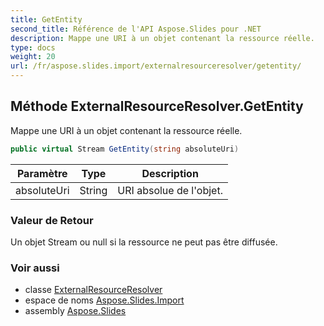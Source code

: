```yaml
---
title: GetEntity
second_title: Référence de l'API Aspose.Slides pour .NET
description: Mappe une URI à un objet contenant la ressource réelle.
type: docs
weight: 20
url: /fr/aspose.slides.import/externalresourceresolver/getentity/
---
```


## Méthode ExternalResourceResolver.GetEntity

Mappe une URI à un objet contenant la ressource réelle.

```csharp
public virtual Stream GetEntity(string absoluteUri)
```

| Paramètre | Type | Description |
| --- | --- | --- |
| absoluteUri | String | URI absolue de l'objet. |

### Valeur de Retour

Un objet Stream ou null si la ressource ne peut pas être diffusée.

### Voir aussi

* classe [ExternalResourceResolver](../../externalresourceresolver)
* espace de noms [Aspose.Slides.Import](../../externalresourceresolver)
* assembly [Aspose.Slides](../../../)

<!-- NE PAS ÉDITER : généré par xmldocmd pour Aspose.Slides.dll -->